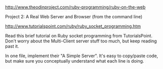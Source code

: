 http://www.theodinproject.com/ruby-programming/ruby-on-the-web

Project 2: A Real Web Server and Browser (from the command line)

http://www.tutorialspoint.com/ruby/ruby_socket_programming.htm

Read this brief tutorial on Ruby socket programming from TutorialsPoint. Don't worry about the Multi-Client server stuff too much, but keep reading past it.

In one file, implement their "A Simple Server". It's easy to copy/paste code, but make sure you conceptually understand what each line is doing.